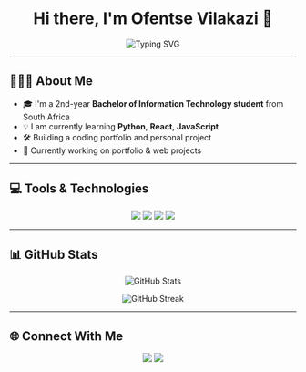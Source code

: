 <h1 align="center">Hi there, I'm Ofentse Vilakazi 👋</h1>

<p align="center">
  <img src="https://readme-typing-svg.demolab.com?font=Fira+Code&pause=1000&color=00B2B2&center=true&vCenter=true&width=435&lines=Aspiring+Software+Developer;IT+Student+%7C+1st+Year;Learning+C%23%2C+HTML%2C+CSS+and+more" alt="Typing SVG" />
</p>

---

## 👩🏽‍💻 About Me

- 🎓 I'm a 2nd-year **Bachelor of Information Technology student** from South Africa  
- 💡 I am currently learning **Python**, **React**, **JavaScript**
- 🛠️ Building a coding portfolio and personal project
- 🌱 Currently working on portfolio & web projects

---

## 💻 Tools & Technologies

<p align="center">
  <img src="https://img.shields.io/badge/C%23-239120?style=for-the-badge&logo=c-sharp&logoColor=white"/>
  <img src="https://img.shields.io/badge/HTML5-E34F26?style=for-the-badge&logo=html5&logoColor=white"/>
  <img src="https://img.shields.io/badge/CSS3-1572B6?style=for-the-badge&logo=css3&logoColor=white"/>
  <img src="https://img.shields.io/badge/Microsoft%20Access-A4373A?style=for-the-badge&logo=microsoft-access&logoColor=white"/>
</p>

---

## 📊 GitHub Stats

<p align="center">
  <img src="https://github-readme-stats.vercel.app/api?username=YourUsername&show_icons=true&theme=tokyonight" alt="GitHub Stats" />
</p>

<p align="center">
  <img src="https://github-readme-streak-stats.herokuapp.com/?user=YourUsername&theme=tokyonight" alt="GitHub Streak" />
</p>

---

## 🌐 Connect With Me

<p align="center">
  <a href="mailto:youremail@example.com"><img src="https://img.shields.io/badge/-Email-D14836?style=for-the-badge&logo=gmail&logoColor=white"/></a>
  <a href="https://www.linkedin.com/in/yourname"><img src="https://img.shields.io/badge/-LinkedIn-0A66C2?style=for-the-badge&logo=linkedin&logoColor=white"/></a>
</p>

